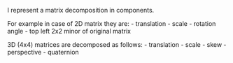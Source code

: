 I represent a matrix decomposition in components.

For example in case of 2D matrix they are:
	- translation
	- scale
	- rotation angle
	- top left 2x2 minor of original matrix
	
3D (4x4) matrices are decomposed as follows:
	- translation
	- scale
	- skew
	- perspective
	- quaternion